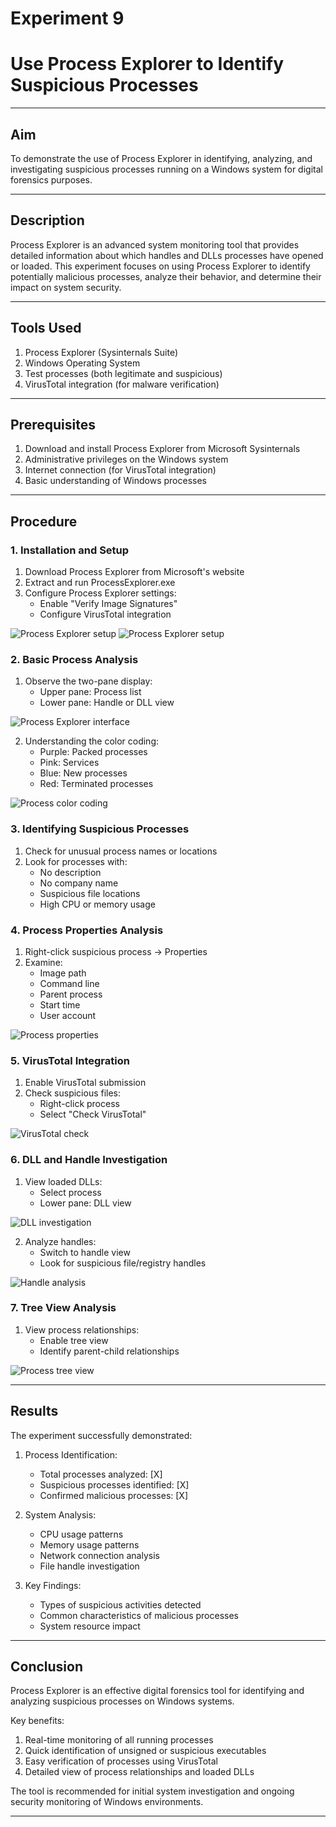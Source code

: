 # Experiment 9
# Use Process Explorer to Identify Suspicious Processes

---
## Aim
To demonstrate the use of Process Explorer in identifying, analyzing, and investigating suspicious processes running on a Windows system for digital forensics purposes.

---
## Description
Process Explorer is an advanced system monitoring tool that provides detailed information about which handles and DLLs processes have opened or loaded. This experiment focuses on using Process Explorer to identify potentially malicious processes, analyze their behavior, and determine their impact on system security.

---
## Tools Used
1. Process Explorer (Sysinternals Suite)
2. Windows Operating System
3. Test processes (both legitimate and suspicious)
4. VirusTotal integration (for malware verification)

---
## Prerequisites
1. Download and install Process Explorer from Microsoft Sysinternals
2. Administrative privileges on the Windows system
3. Internet connection (for VirusTotal integration)
4. Basic understanding of Windows processes

---
## Procedure

### 1. Installation and Setup
1. Download Process Explorer from Microsoft's website
2. Extract and run ProcessExplorer.exe
3. Configure Process Explorer settings:
   - Enable "Verify Image Signatures"
   - Configure VirusTotal integration
   
![Process Explorer setup](Output%20Screenshot/Exp9/Screenshot%20(123).png)
![Process Explorer setup](Output%20Screenshot/Exp9/Screenshot%20(124).png)

<!-- [Insert Screenshot: Place screenshot of Process Explorer initial setup] -->

### 2. Basic Process Analysis
1. Observe the two-pane display:
   - Upper pane: Process list
   - Lower pane: Handle or DLL view

![Process Explorer interface](Output%20Screenshot/Exp9/Screenshot%20(127).png)
<!-- [Insert Screenshot: Place screenshot showing Process Explorer main interface] -->

2. Understanding the color coding:
   - Purple: Packed processes
   - Pink: Services
   - Blue: New processes
   - Red: Terminated processes

![Process color coding](Output%20Screenshot/Exp9/Screenshot%20(126).1.png)
<!-- [Insert Screenshot: Place screenshot highlighting different process colors] -->

### 3. Identifying Suspicious Processes
1. Check for unusual process names or locations
2. Look for processes with:
   - No description
   - No company name
   - Suspicious file locations
   - High CPU or memory usage

### 4. Process Properties Analysis
1. Right-click suspicious process → Properties
2. Examine:
   - Image path
   - Command line
   - Parent process
   - Start time
   - User account
   
![Process properties](Output%20Screenshot/Exp9/Screenshot%20(130).png)
<!-- [Insert Screenshot: Place screenshot of process properties window] -->

### 5. VirusTotal Integration
1. Enable VirusTotal submission
2. Check suspicious files:
   - Right-click process
   - Select "Check VirusTotal"
   
![VirusTotal check](Output%20Screenshot/Exp9/Screenshot%20(137).png)
<!-- [Insert Screenshot: Place screenshot showing VirusTotal check results] -->

### 6. DLL and Handle Investigation
1. View loaded DLLs:
   - Select process
   - Lower pane: DLL view
   
![DLL investigation](Output%20Screenshot/Exp9/Screenshot%20(133).png)
<!-- [Insert Screenshot: Place screenshot of DLL investigation] -->

2. Analyze handles:
   - Switch to handle view
   - Look for suspicious file/registry handles
   
![Handle analysis](Output%20Screenshot/Exp9/Screenshot%20(138).png)
<!-- [Insert Screenshot: Place screenshot of handle analysis] -->

### 7. Tree View Analysis
1. View process relationships:
   - Enable tree view
   - Identify parent-child relationships
   
![Process tree view](Output%20Screenshot/Exp9/Screenshot%20(134).png)
<!-- [Insert Screenshot: Place screenshot of process tree view] -->

---
## Results
The experiment successfully demonstrated:

1. Process Identification:
   - Total processes analyzed: [X]
   - Suspicious processes identified: [X]
   - Confirmed malicious processes: [X]

2. System Analysis:
   - CPU usage patterns
   - Memory usage patterns
   - Network connection analysis
   - File handle investigation

3. Key Findings:
   - Types of suspicious activities detected
   - Common characteristics of malicious processes
   - System resource impact

---
## Conclusion
Process Explorer is an effective digital forensics tool for identifying and analyzing suspicious processes on Windows systems. 

Key benefits:
1. Real-time monitoring of all running processes
2. Quick identification of unsigned or suspicious executables
3. Easy verification of processes using VirusTotal
4. Detailed view of process relationships and loaded DLLs

The tool is recommended for initial system investigation and ongoing security monitoring of Windows environments.

---